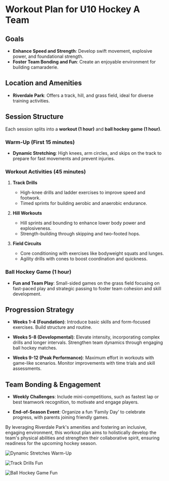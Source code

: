 # Workout Plan for U10 Hockey A Team

## Goals
- **Enhance Speed and Strength**: Develop swift movement, explosive power, and foundational strength.
- **Foster Team Bonding and Fun**: Create an enjoyable environment for building camaraderie.

## Location and Amenities
- **Riverdale Park**: Offers a track, hill, and grass field, ideal for diverse training activities.

## Session Structure
Each session splits into a **workout (1 hour)** and **ball hockey game (1 hour)**.

### Warm-Up (First 15 minutes)
- **Dynamic Stretching**: High knees, arm circles, and skips on the track to prepare for fast movements and prevent injuries.

### Workout Activities (45 minutes)
1. **Track Drills**
   - High-knee drills and ladder exercises to improve speed and footwork.
   - Timed sprints for building aerobic and anaerobic endurance.

2. **Hill Workouts**
   - Hill sprints and bounding to enhance lower body power and explosiveness.
   - Strength-building through skipping and two-footed hops.

3. **Field Circuits**
   - Core conditioning with exercises like bodyweight squats and lunges.
   - Agility drills with cones to boost coordination and quickness.

### Ball Hockey Game (1 hour)
- **Fun and Team Play**: Small-sided games on the grass field focusing on fast-paced play and strategic passing to foster team cohesion and skill development.

## Progression Strategy
- **Weeks 1-4 (Foundation)**: Introduce basic skills and form-focused exercises. Build structure and routine.

- **Weeks 5-8 (Developmental)**: Elevate intensity, incorporating complex drills and longer intervals. Strengthen team dynamics through engaging ball hockey matches.

- **Weeks 9-12 (Peak Performance)**: Maximum effort in workouts with game-like scenarios. Monitor improvements with time trials and skill assessments.

## Team Bonding & Engagement
- **Weekly Challenges**: Include mini-competitions, such as fastest lap or best teamwork recognition, to motivate and engage players.

- **End-of-Season Event**: Organize a fun ‘Family Day’ to celebrate progress, with parents joining friendly games.

By leveraging Riverdale Park's amenities and fostering an inclusive, engaging environment, this workout plan aims to holistically develop the team's physical abilities and strengthen their collaborative spirit, ensuring readiness for the upcoming hockey season.

![Dynamic Stretches Warm-Up](https://image-url-1)

![Track Drills Fun](https://image-url-2)

![Ball Hockey Game Fun](https://image-url-3)